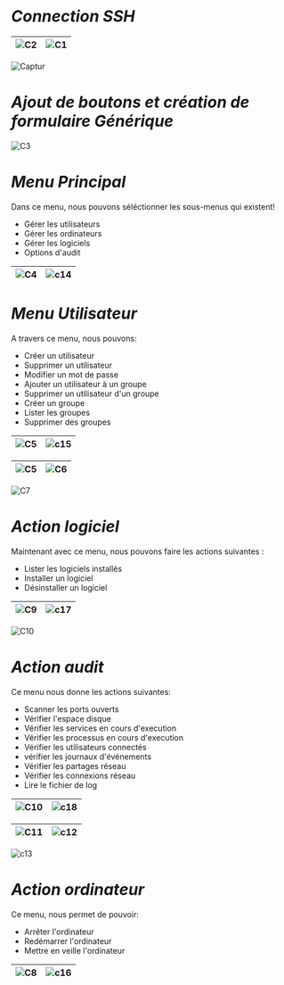 # ***Connection SSH***
![C2](https://github.com/user-attachments/assets/5d303306-05b4-4cb6-adee-ca18633cc110) | ![C1](https://github.com/user-attachments/assets/87f5a26e-d6db-47c2-85c2-01d08b4dcb6d)
|-------------------|-------------------|

![Captur](https://github.com/user-attachments/assets/c8433f8a-1ebb-41bd-8917-09de696b0e44)


# ***Ajout de boutons et création de formulaire Générique***
![C3](https://github.com/user-attachments/assets/3a304eb6-ec33-40b9-83cb-5fd2f433eb60)

# ***Menu Principal***
Dans ce menu, nous pouvons séléctionner les sous-menus qui existent!
  - Gérer les utilisateurs
  - Gérer les ordinateurs
  - Gérer les logiciels
  - Options d'audit

![C4](https://github.com/user-attachments/assets/9c4fa83e-fcd2-41fb-9a9f-4589a32f574e) |  ![c14](https://github.com/user-attachments/assets/6e14c5cd-dba7-4d49-8966-24fe073e3c66)
|-------------------|-------------------|

# ***Menu Utilisateur***
A travers ce menu, nous pouvons:
  - Créer un utilisateur
  - Supprimer un utilisateur
  - Modifier un mot de passe
  - Ajouter un utilisateur à un groupe
  - Supprimer un utilisateur d'un groupe
  - Créer un groupe
  - Lister les groupes
  - Supprimer des groupes
    
![C5](https://github.com/user-attachments/assets/52eba6c4-8c25-4dcc-a7ed-5c2c8709a450) |  ![c15](https://github.com/user-attachments/assets/dd7da380-875d-41ae-ab45-2d1a722f731a)
|-------------------|-------------------|

![C5](https://github.com/user-attachments/assets/adc7eb79-17bc-48ff-b3ed-3e773b6b1a8d) |  ![C6](https://github.com/user-attachments/assets/11943a2e-ca2c-4414-85aa-830da0fe6d1e)
|-------------------|-------------------|

![C7](https://github.com/user-attachments/assets/65867b65-8e6c-4b8c-9608-53e9545fa4a5)

# ***Action logiciel***
Maintenant avec ce menu, nous pouvons faire les actions suivantes :
  - Lister les logiciels installés
  - Installer un logiciel
  - Désinstaller un logiciel

![C9](https://github.com/user-attachments/assets/dd349101-e0e6-4ff5-988a-bed66fdafb65) | ![c17](https://github.com/user-attachments/assets/457dca7c-045f-4d74-83ee-9fd714804ef8)
|-------------------|-------------------|

![C10](https://github.com/user-attachments/assets/01719ec9-0c6a-4900-8315-6095ecabeca5)

# ***Action audit***
Ce menu nous donne les actions suivantes:
  - Scanner les ports ouverts
  - Vérifier l'espace disque
  - Vérifier les services en cours d'execution
  - Vérifier les processus en cours d'execution
  - Vérifier les utilisateurs connectés
  - vérifier les journaux d'événements
  - Vérifier les partages réseau
  - Vérifier les connexions réseau
  - Lire le fichier de log

![C10](https://github.com/user-attachments/assets/1c146680-3254-461b-a1e7-7406d1d63c26) | ![c18](https://github.com/user-attachments/assets/607a7cda-90d6-4631-83c1-b74cb80d6f3f)
|-------------------|-------------------|

![C11](https://github.com/user-attachments/assets/00e97a9d-9c9c-43a7-aedf-9c3c1dd16253) | ![c12](https://github.com/user-attachments/assets/6f31d424-2e09-4744-9637-33d3e20c19b8)
|-------------------|-------------------|

![c13](https://github.com/user-attachments/assets/f19ac6ab-9be5-4384-b925-12db8a067329)

# ***Action ordinateur***
Ce menu, nous permet de pouvoir:
  - Arrêter l'ordinateur
  - Redémarrer l'ordinateur
  - Mettre en veille l'ordinateur

![C8](https://github.com/user-attachments/assets/d3310624-5fc1-493b-934d-07026e25af4d) | ![c16](https://github.com/user-attachments/assets/9606a0b6-b2bf-471d-aa8a-ae49e9ce6e13)
|-------------------|-------------------|








